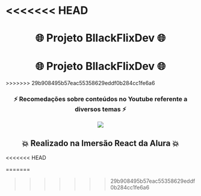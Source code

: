 <<<<<<< HEAD
﻿<h1 align="center"> 🌐 Projeto BllackFlixDev 🌐 </h1>
=======
 <h1 align="center"> 🌐 Projeto BllackFlixDev 🌐 </h1>
>>>>>>> 29b908495b57eac55358629eddf0b284cc1fe6a6
 <h3 align="center">⚡ Recomedações sobre conteúdos no Youtube referente a diversos temas ⚡  </h3>
 <p align="center">
    <a href="https://bllackflixdev.vercel.app/" target="_blank">
      <img src="https://github.com/bllackdev/img/blob/master/bllackdev/icfyzcq.gif">
    </a>
 </p>
 

 
 <h2 align=center > 
  💥 Realizado na Imersão React da Alura 💥
 </h2>
<<<<<<< HEAD
 
=======
 

>>>>>>> 29b908495b57eac55358629eddf0b284cc1fe6a6
